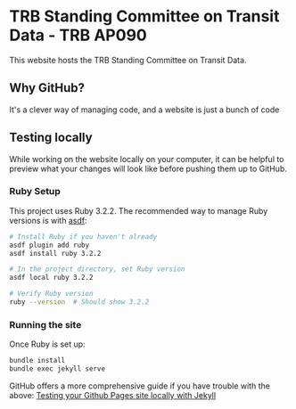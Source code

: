# TRB Standing Committee on Transit Data - TRB AP090

This website hosts the TRB Standing Committee on Transit Data.

## Why GitHub?

It's a clever way of managing code, and a website is just a bunch of code

## Testing locally

While working on the website locally on your computer, it can be helpful to preview what your changes will look like before pushing them up to GitHub.

### Ruby Setup

This project uses Ruby 3.2.2. The recommended way to manage Ruby versions is with [asdf](https://asdf-vm.com/):

```bash
# Install Ruby if you haven't already
asdf plugin add ruby
asdf install ruby 3.2.2

# In the project directory, set Ruby version
asdf local ruby 3.2.2

# Verify Ruby version
ruby --version  # Should show 3.2.2
```

### Running the site

Once Ruby is set up:

```bash
bundle install
bundle exec jekyll serve
```

GitHub offers a more comprehensive guide if you have trouble with the above: [Testing your Github Pages site locally with Jekyll](https://docs.github.com/en/pages/setting-up-a-github-pages-site-with-jekyll/testing-your-github-pages-site-locally-with-jekyll)
